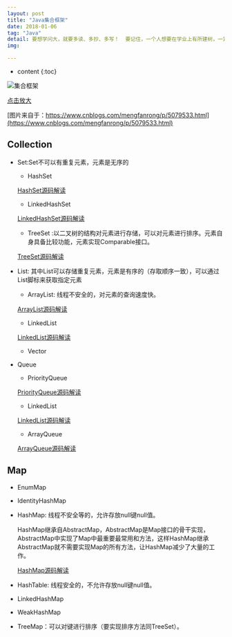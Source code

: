 ```yaml
---
layout: post
title: "Java集合框架"
date: 2018-01-06
tag: "Java"
detail: 要想学问大，就要多读、多抄、多写！  要记住，一个人想要在学业上有所建树，一定得坚持这样做卡片、摘记！  ——(中)吴晗
img: 

---
```


* content
{:toc}



![集合框架](http://img.blog.csdn.net/20140727005415750)

[点击放大](http://img.blog.csdn.net/20140727005415750)

[图片来自于：https://www.cnblogs.com/mengfanrong/p/5079533.html](https://www.cnblogs.com/mengfanrong/p/5079533.html)


## Collection


* Set:Set不可以有重复元素，元素是无序的

	* HashSet
	
	[HashSet源码解读](http://blog.csdn.net/chenssy/article/details/21988605)
	
	* LinkedHashSet
	
	[LinkedHashSet源码解读](http://zhangshixi.iteye.com/blog/673319)
	
	* TreeSet :以二叉树的结构对元素进行存储，可以对元素进行排序。元素自身具备比较功能，元素实现Comparable接口。
	
	[TreeSet源码解读](https://www.cnblogs.com/skywang12345/p/3311268.html)
	

* List: 其中List可以存储重复元素，元素是有序的（存取顺序一致），可以通过List脚标来获取指定元素

	* ArrayList: 线程不安全的，对元素的查询速度快。
	
	[ArrayList源码解读](http://zhangshixi.iteye.com/blog/674856)
	
	* LinkedList
	
	[LinkedList源码解读](https://www.cnblogs.com/skywang12345/p/3308807.html)
	
	* Vector
	
	

* Queue
	* PriorityQueue
	
	[PriorityQueue源码解读](http://blog.csdn.net/qunxingvip/article/details/51924642)
	
	* LinkedList
	
	[LinkedList源码解读](https://www.cnblogs.com/skywang12345/p/3308807.html)
	
	* ArrayQueue
	
	[ArrayQueue源码解读](https://www.cnblogs.com/CarpenterLee/p/5468803.html)
	

## Map

* EnumMap
* IdentityHashMap
* HashMap: 线程不安全等的，允许存放null键null值。


	HashMap继承自AbstractMap，AbstractMap是Map接口的骨干实现，AbstractMap中实现了Map中最重要最常用和方法，这样HashMap继承AbstractMap就不需要实现Map的所有方法，让HashMap减少了大量的工作。 
	
	[HashMap源码解读](http://blog.csdn.net/jeffleo/article/details/54946424)
	
* HashTable: 线程安全的，不允许存放null键null值。
	
* LinkedHashMap
* WeakHashMap
* TreeMap：可以对键进行排序（要实现排序方法同TreeSet）。

